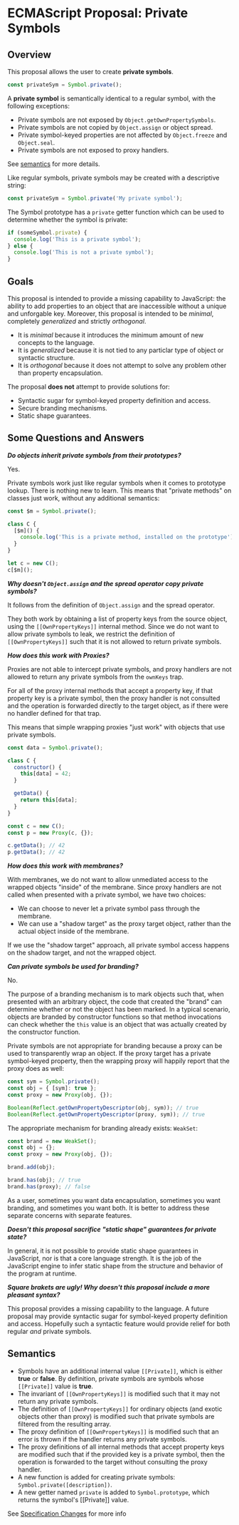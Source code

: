 # ECMAScript Proposal: Private Symbols

## Overview

This proposal allows the user to create **private symbols**.

```js
const privateSym = Symbol.private();
```

A **private symbol** is semantically identical to a regular symbol, with the following exceptions:

- Private symbols are not exposed by `Object.getOwnPropertySymbols`.
- Private symbols are not copied by `Object.assign` or object spread.
- Private symbol-keyed properties are not affected by `Object.freeze` and `Object.seal`.
- Private symbols are not exposed to proxy handlers.

See [semantics](#semantics) for more details.

Like regular symbols, private symbols may be created with a descriptive string:

```js
const privateSym = Symbol.private('My private symbol');
```

The Symbol prototype has a `private` getter function which can be used to determine whether the symbol is private:

```js
if (someSymbol.private) {
  console.log('This is a private symbol');
} else {
  console.log('This is not a private symbol');
}
```

## Goals

This proposal is intended to provide a missing capability to JavaScript: the ability to add properties to an object that are inaccessible without a unique and unforgable key. Moreover, this proposal is intended to be *minimal*, completely *generalized* and strictly *orthogonal*.

- It is *minimal* because it introduces the minimum amount of new concepts to the language.
- It is *generalized* because it is not tied to any particlar type of object or syntactic structure.
- It is *orthogonal* because it does not attempt to solve any problem other than property encapsulation.

The proposal **does not** attempt to provide solutions for:

- Syntactic sugar for symbol-keyed property definition and access.
- Secure branding mechanisms.
- Static shape guarantees.

## Some Questions and Answers

__*Do objects inherit private symbols from their prototypes?*__

Yes.

Private symbols work just like regular symbols when it comes to prototype lookup. There is nothing new to learn. This means that "private methods" on classes just work, without any additional semantics:

```js
const $m = Symbol.private();

class C {
  [$m]() {
    console.log('This is a private method, installed on the prototype');
  }
}

let c = new C();
c[$m]();
```

__*Why doesn't `Object.assign` and the spread operator copy private symbols?*__

It follows from the definition of `Object.assign` and the spread operator.

They both work by obtaining a list of property keys from the source object, using the `[[OwnPropertyKeys]]` internal method. Since we do not want to allow private symbols to leak, we restrict the definition of `[[OwnPropertyKeys]]` such that it is not allowed to return private symbols.

__*How does this work with Proxies?*__

Proxies are not able to intercept private symbols, and proxy handlers are not allowed to return any private symbols from the `ownKeys` trap.

For all of the proxy internal methods that accept a property key, if that property key is a private symbol, then the proxy handler is not consulted and the operation is forwarded directly to the target object, as if there were no handler defined for that trap.

This means that simple wrapping proxies "just work" with objects that use private symbols.

```js
const data = Symbol.private();

class C {
  constructor() {
    this[data] = 42;
  }

  getData() {
    return this[data];
  }
}

const c = new C();
const p = new Proxy(c, {});

c.getData(); // 42
p.getData(); // 42
```

__*How does this work with membranes?*__

With membranes, we do not want to allow unmediated access to the wrapped objects "inside" of the membrane. Since proxy handlers are not called when presented with a private symbol, we have two choices:

- We can choose to never let a private symbol pass through the membrane.
- We can use a "shadow target" as the proxy target object, rather than the actual object inside of the membrane.

If we use the "shadow target" approach, all private symbol access happens on the shadow target, and not the wrapped object.

__*Can private symbols be used for branding?*__

No.

The purpose of a branding mechanism is to mark objects such that, when presented with an arbitrary object, the code that created the "brand" can determine whether or not the object has been marked. In a typical scenario, objects are branded by constructor functions so that method invocations can check whether the `this` value is an object that was actually created by the constructor function.

Private symbols are not appropriate for branding because a proxy can be used to transparently wrap an object. If the proxy target has a private symbol-keyed property, then the wrapping proxy will happily report that the proxy does as well:

```js
const sym = Symbol.private();
const obj = { [sym]: true };
const proxy = new Proxy(obj, {});

Boolean(Reflect.getOwnPropertyDescriptor(obj, sym)); // true
Boolean(Reflect.getOwnPropertyDescriptor(proxy, sym)); // true
```

The appropriate mechanism for branding already exists: `WeakSet`:

```js
const brand = new WeakSet();
const obj = {};
const proxy = new Proxy(obj, {});

brand.add(obj);

brand.has(obj); // true
brand.has(proxy); // false
```

As a user, sometimes you want data encapsulation, sometimes you want branding, and sometimes you want both. It is better to address these separate concerns with separate features.

__*Doesn't this proposal sacrifice "static shape" guarantees for private state?*__

In general, it is not possible to provide static shape guarantees in JavaScript, nor is that a core language strength. It is the job of the JavaScript engine to infer static shape from the structure and behavior of the program at runtime.

__*Square brakets are ugly! Why doesn't this proposal include a more pleasant syntax?*__

This proposal provides a missing capability to the language. A future proposal may provide syntactic sugar for symbol-keyed property definition and access. Hopefully such a syntactic feature would provide relief for both regular *and* private symbols.

## Semantics

- Symbols have an additional internal value `[[Private]]`, which is either **true** or **false**. By definition, private symbols are symbols whose `[[Private]]` value is **true**.
- The invariant of `[[OwnPropertyKeys]]` is modified such that it may not return any private symbols.
- The definition of `[[OwnPropertyKeys]]` for ordinary objects (and exotic objects other than proxy) is modified such that private symbols are filtered from the resulting array.
- The proxy definition of `[[OwnPropertyKeys]]` is modified such that an error is thrown if the handler returns any private symbols.
- The proxy definitions of all internal methods that accept property keys are modified such that if the provided key is a private symbol, then the operation is forwarded to the target without consulting the proxy handler.
- A new function is added for creating private symbols: `Symbol.private([description])`.
- A new getter named `private` is added to `Symbol.prototype`, which returns the symbol's [[Private]] value.

See [Specification Changes](spec-changes.md) for more info
